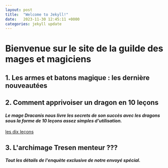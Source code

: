 ```yaml
---
layout: post
title:  "Welcome to Jekyll!"
date:   2023-11-30 12:45:11 +0000
categories: jekyll update
---
```


# Bienvenue sur le site de la guilde des mages et magiciens

## 1. Les armes et batons magique : les dernière nouveautées

## 2. Comment apprivoiser un dragon en 10 leçons
#### *Le mage Dracanis nous livre les secrets de son succès avec les dragons sous la forme de 10 leçons assez simples d'utilisation.*

[les dix leçons](dragon.md)

## 3. L'archimage Tresen menteur ???

#### *Tout les détails de l'enquète exclusive de notre envoyé spécial.*